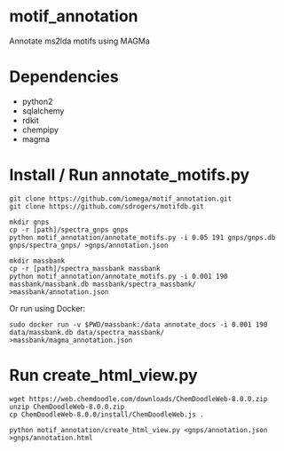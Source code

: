 # motif_annotation
Annotate ms2lda motifs using MAGMa

# Dependencies
- python2
- sqlalchemy
- rdkit
- chempipy
- magma

# Install / Run annotate_motifs.py
```
git clone https://github.com/iomega/motif_annotation.git
git clone https://github.com/sdrogers/motifdb.git

mkdir gnps
cp -r [path]/spectra_gnps gnps
python motif_annotation/annotate_motifs.py -i 0.05 191 gnps/gnps.db gnps/spectra_gnps/ >gnps/annotation.json

mkdir massbank
cp -r [path]/spectra_massbank massbank
python motif_annotation/annotate_motifs.py -i 0.001 190 massbank/massbank.db massbank/spectra_massbank/
>massbank/annotation.json
```
Or run using Docker:
```
sudo docker run -v $PWD/massbank:/data annotate_docs -i 0.001 190 data/massbank.db data/spectra_massbank/
>massbank/magma_annotation.json
```

# Run create_html_view.py
```
wget https://web.chemdoodle.com/downloads/ChemDoodleWeb-8.0.0.zip
unzip ChemDoodleWeb-8.0.0.zip
cp ChemDoodleWeb-8.0.0/install/ChemDoodleWeb.js .

python motif_annotation/create_html_view.py <gnps/annotation.json >gnps/annotation.html
```
